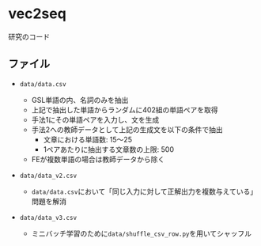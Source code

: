 # vec2seq
研究のコード
## ファイル
- `data/data.csv`
    - GSL単語の内、名詞のみを抽出
    - 上記で抽出した単語からランダムに402組の単語ペアを取得
    - 手法1にその単語ペアを入力し、文を生成
    - 手法2への教師データとして上記の生成文を以下の条件で抽出
        - 文章における単語数: 15〜25
        - 1ペアあたりに抽出する文章数の上限: 500
    - FEが複数単語の場合は教師データから除く

- `data/data_v2.csv`
    - `data/data.csv`において「同じ入力に対して正解出力を複数与えている」問題を解消

- `data/data_v3.csv`
    - ミニバッチ学習のために`data/shuffle_csv_row.py`を用いてシャッフル